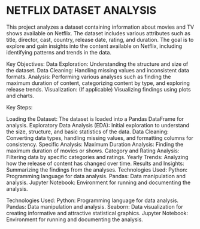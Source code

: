 # NETFLIX DATASET ANALYSIS 

This project analyzes a dataset containing information about movies and TV shows available on Netflix. The dataset includes various attributes such as title, director, cast, country, release date, rating, and duration. The goal is to explore and gain insights into the content available on Netflix, including identifying patterns and trends in the data.

Key Objectives:
Data Exploration: Understanding the structure and size of the dataset.
Data Cleaning: Handling missing values and inconsistent data formats.
Analysis: Performing various analyses such as finding the maximum duration of content, categorizing content by type, and exploring release trends.
Visualization: (If applicable) Visualizing findings using plots and charts.

Key Steps:

Loading the Dataset: The dataset is loaded into a Pandas DataFrame for analysis.
Exploratory Data Analysis (EDA): Initial exploration to understand the size, structure, and basic statistics of the data.
Data Cleaning: Converting data types, handling missing values, and formatting columns for consistency.
Specific Analysis:
Maximum Duration Analysis: Finding the maximum duration of movies or shows.
Category and Rating Analysis: Filtering data by specific categories and ratings.
Yearly Trends: Analyzing how the release of content has changed over time.
Results and Insights: Summarizing the findings from the analyses.
Technologies Used:
Python: Programming language for data analysis.
Pandas: Data manipulation and analysis.
Jupyter Notebook: Environment for running and documenting the analysis.

Technologies Used:
Python: Programming language for data analysis.
Pandas: Data manipulation and analysis.
Seaborn: Data visualization for creating informative and attractive statistical graphics.
Jupyter Notebook: Environment for running and documenting the analysis.
